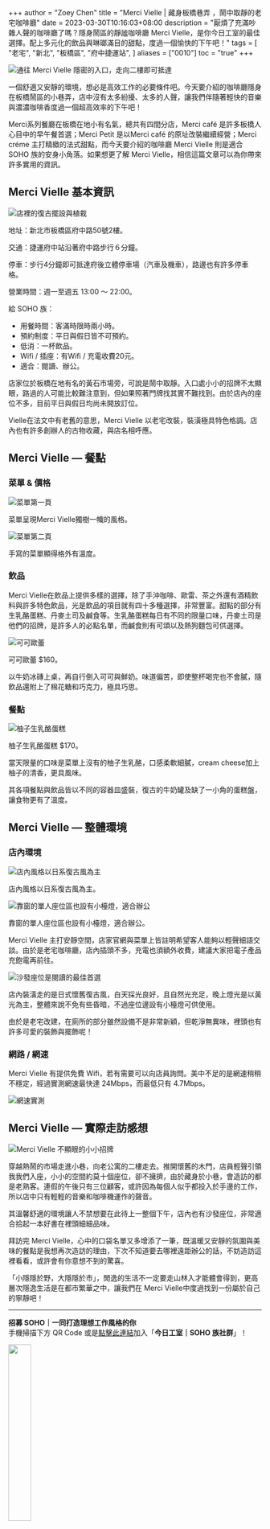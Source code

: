 +++
author = "Zoey Chen"
title = "Merci Vielle | 藏身板橋巷弄 ，鬧中取靜的老宅咖啡廳"
date = 2023-03-30T10:16:03+08:00
description = "厭煩了充滿吵雜人聲的咖啡廳了嗎？隱身鬧區的靜謐咖啡廳 Merci Vielle，是你今日工室的最佳選擇。配上多元化的飲品與琳瑯滿目的甜點，度過一個愉快的下午吧！"
tags = [
    "老宅",
    "新北",
    "板橋區",
    "府中捷運站",
]
aliases = ["0010"]
toc = "true"
+++

<img src="1.jpg" alt="通往 Merci Vielle 隱密的入口，走向二樓即可抵達" lazyload />

一個舒適又安靜的環境，想必是高效工作的必要條件吧。今天要介紹的咖啡廳隱身在板橋鬧區的小巷弄，店中沒有太多紛擾、太多的人聲，讓我們伴隨著輕快的音樂與濃濃咖啡香度過一個超高效率的下午吧！

Merci系列餐廳在板橋在地小有名氣，總共有四間分店，Merci café 是許多板橋人心目中的早午餐首選；Merci Petit 是以Merci café 的原址改裝繼續經營；Merci créme 主打精緻的法式甜點，而今天要介紹的咖啡廳 Merci Vielle 則是適合 SOHO 族的安身小角落。如果想更了解 Merci Vielle，相信這篇文章可以為你帶來許多實用的資訊。

## Merci Vielle 基本資訊

<img src="2.jpg" alt="店裡的復古擺設與植栽" lazyload />

地址：新北市板橋區府中路50號2樓。

交通：捷運府中站沿著府中路步行６分鐘。

停車：步行4分鐘即可抵達府後立體停車場（汽車及機車），路邊也有許多停車格。

營業時間：週一至週五 13:00 ～ 22:00。

給 SOHO 族：
- 用餐時間：客滿時限時兩小時。
- 預約制度：平日與假日皆不可預約。
- 低消：一杯飲品。
- Wifi / 插座：有Wifi / 充電收費20元。
- 適合：閱讀、辦公。

店家位於板橋在地有名的黃石市場旁，可說是鬧中取靜。入口處小小的招牌不太顯眼，路過的人可能比較難注意到，但如果照著門牌找其實不難找到。由於店內的座位不多，目前平日與假日均尚未開放訂位。

Vielle在法文中有老舊的意思，Merci Vielle 以老宅改裝，裝潢極具特色格調。店內也有許多創辦人的古物收藏，與店名相呼應。

## Merci Vielle — 餐點

### 菜單 & 價格

<img src="3.jpg" alt="菜單第一頁" lazyload />

菜單呈現Merci Vielle獨樹一幟的風格。

<img src="4.jpg" alt="菜單第二頁" lazyload />

手寫的菜單顯得格外有溫度。

### 飲品

Merci Vielle在飲品上提供多樣的選擇，除了手沖咖啡、歐雷、茶之外還有酒精飲料與許多特色飲品，光是飲品的項目就有四十多種選擇，非常豐富。甜點的部分有生乳酪蛋糕、丹麥土司及鹹食等。生乳酪蛋糕每日有不同的限量口味，丹麥土司是他們的招牌，是許多人的必點名單，而鹹食則有可頌以及熱狗麵包可供選擇。

<img src="5.jpg" alt="可可歐蕾" lazyload />

可可歐蕾 $160。

以牛奶冰磚上桌，再自行倒入可可與鮮奶。味道偏苦，即使整杯喝完也不會膩，隨飲品還附上了棉花糖和巧克力，極具巧思。

### 餐點

<img src="6.jpg" alt="柚子生乳酪蛋糕" lazyload />

柚子生乳酪蛋糕 $170。

當天限量的口味是菜單上沒有的柚子生乳酪，口感柔軟細膩，cream cheese加上柚子的清香，更具風味。
 
其各項餐點與飲品皆以不同的容器皿盛裝，復古的牛奶罐及缺了一小角的蛋糕盤，讓食物更有了溫度。

## Merci Vielle — 整體環境

### 店內環境

<img src="7.jpg" alt="店內風格以日系復古風為主" lazyload />

店內風格以日系復古風為主。

<img src="8.jpg" alt="靠窗的單人座位區也設有小檯燈，適合辦公" lazyload />

靠窗的單人座位區也設有小檯燈，適合辦公。

Merci Vielle 主打安靜空間，店家官網與菜單上皆註明希望客人能夠以輕聲細語交談。由於是老宅咖啡廳，店內插頭不多，充電也須額外收費，建議大家把電子產品充飽電再前往。

<img src="9.jpg" alt="沙發座位是閱讀的最佳首選" lazyload />

店內裝潢走的是日式懷舊復古風，白天採光良好，且自然光充足，晚上燈光是以黃光為主，整體來說不免有些昏暗，不過座位邊設有小檯燈可供使用。
 
由於是老宅改建，在廁所的部分雖然設備不是非常新穎，但乾淨無異味，裡頭也有許多可愛的裝飾與擺飾呢！

### 網路 / 網速

Merci Vielle 有提供免費 Wifi，若有需要可以向店員詢問。美中不足的是網速稍稍不穩定，經過實測網速最快達 24Mbps，而最低只有 4.7Mbps。

<img src="10.png" alt="網速實測" lazyload />

## Merci Vielle — 實際走訪感想

<img src="11.jpg" alt="Merci Vielle 不顯眼的小小招牌
" lazyload />

穿越熱鬧的市場走進小巷，向老公寓的二樓走去。推開懷舊的木門，店員輕聲引領我我們入座，小小的空間約莫十個座位，卻不擁擠，由於藏身於小巷，會造訪的都是老熟客。連假的午後只有三位顧客，或許因為每個人似乎都投入於手邊的工作，所以店中只有輕輕的音樂和咖啡機運作的聲音。

其溫馨舒適的環境讓人不禁想要在此待上一整個下午，店內也有沙發座位，非常適合拾起一本好書在裡頭細細品味。

拜訪完 Merci Vielle，心中的口袋名單又多增添了一筆，既溫暖又安靜的氛圍與美味的餐點是我想再次造訪的理由，下次不知道要去哪裡遠距辦公的話，不妨造訪這裡看看，或許會有你意想不到的驚喜。

「小隱隱於野，大隱隱於市」，閒逸的生活不一定要走山林入才能體會得到，更高層次隱逸生活是在都市繁華之中，讓我們在 Merci Vielle中度過找到一份屬於自己的寧靜吧！

---

**招募 SOHO｜一同打造理想工作風格的你**\
手機掃描下方 QR Code 或是[點擊此連結](https://line.me/ti/g2/p81-vzP_GOANlifYsaK9fzFkCfunayNiXmCiWQ?utm_source=invitation&utm_medium=link_copy&utm_campaign=default)加入「**今日工室｜SOHO 族社群**」！

<img src="line.png" width="30%" >